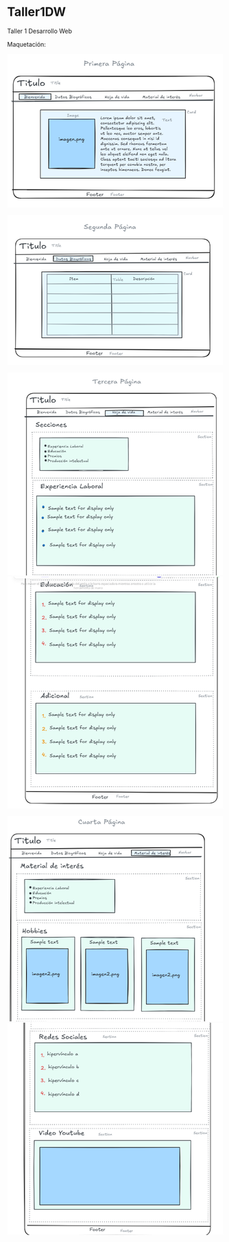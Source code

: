 # Taller1DW
Taller 1 Desarrollo Web

Maquetación:

![Página 1](image.png)

![Página 2](image-1.png)

![Página 3a](image-2.png)
![Página 3b](image-3.png)


![Página 4a](image-4.png)
![Página 4b](image-5.png)